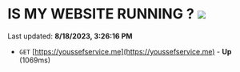 # IS MY WEBSITE RUNNING ? [![](https://img.shields.io/static/v1?label=Sponsor&message=%E2%9D%A4&logo=GitHub&color=%23fe8e86)](https://github.com/sponsors/<username>)

Last updated: **8/18/2023, 3:26:16 PM**

- `GET` [https://youssefservice.me](https://youssefservice.me) - **Up** (1069ms)
